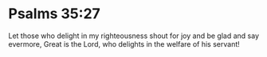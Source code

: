 # Psalms 35:27

Let those who delight in my righteousness shout for joy and be glad and say evermore, Great is the Lord, who delights in the welfare of his servant!
